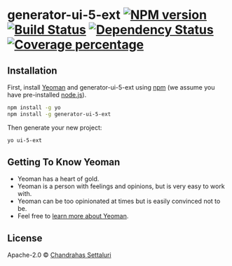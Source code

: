 # generator-ui-5-ext [![NPM version][npm-image]][npm-url] [![Build Status][travis-image]][travis-url] [![Dependency Status][daviddm-image]][daviddm-url] [![Coverage percentage][coveralls-image]][coveralls-url]
> 

## Installation

First, install [Yeoman](http://yeoman.io) and generator-ui-5-ext using [npm](https://www.npmjs.com/) (we assume you have pre-installed [node.js](https://nodejs.org/)).

```bash
npm install -g yo
npm install -g generator-ui-5-ext
```

Then generate your new project:

```bash
yo ui-5-ext
```

## Getting To Know Yeoman

 * Yeoman has a heart of gold.
 * Yeoman is a person with feelings and opinions, but is very easy to work with.
 * Yeoman can be too opinionated at times but is easily convinced not to be.
 * Feel free to [learn more about Yeoman](http://yeoman.io/).

## License

Apache-2.0 © [Chandrahas Settaluri]()


[npm-image]: https://badge.fury.io/js/generator-ui-5-ext.svg
[npm-url]: https://npmjs.org/package/generator-ui-5-ext
[travis-image]: https://travis-ci.com//generator-ui-5-ext.svg?branch=master
[travis-url]: https://travis-ci.com//generator-ui-5-ext
[daviddm-image]: https://david-dm.org//generator-ui-5-ext.svg?theme=shields.io
[daviddm-url]: https://david-dm.org//generator-ui-5-ext
[coveralls-image]: https://coveralls.io/repos//generator-ui-5-ext/badge.svg
[coveralls-url]: https://coveralls.io/r//generator-ui-5-ext

